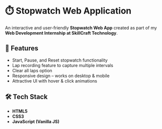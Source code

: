 # ⏱️ Stopwatch Web Application  

An interactive and user-friendly **Stopwatch Web App** created as part of my **Web Development Internship at SkillCraft Technology**.  

## 🚀 Features  
- Start, Pause, and Reset stopwatch functionality  
- Lap recording feature to capture multiple intervals  
- Clear all laps option  
- Responsive design – works on desktop & mobile  
- Attractive UI with hover & click animations  

## 🛠️ Tech Stack  
- **HTML5**  
- **CSS3**  
- **JavaScript (Vanilla JS)** 
